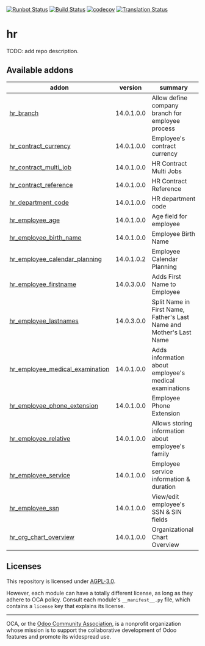 [![Runbot Status](https://runbot.odoo-community.org/runbot/badge/flat/116/14.0.svg)](https://runbot.odoo-community.org/runbot/repo/github-com-oca-hr-116)
[![Build Status](https://travis-ci.com/OCA/hr.svg?branch=14.0)](https://travis-ci.com/OCA/hr)
[![codecov](https://codecov.io/gh/OCA/hr/branch/14.0/graph/badge.svg)](https://codecov.io/gh/OCA/hr)
[![Translation Status](https://translation.odoo-community.org/widgets/hr-14-0/-/svg-badge.svg)](https://translation.odoo-community.org/engage/hr-14-0/?utm_source=widget)

<!-- /!\ do not modify above this line -->

# hr

TODO: add repo description.

<!-- /!\ do not modify below this line -->

<!-- prettier-ignore-start -->

[//]: # (addons)

Available addons
----------------
addon | version | summary
--- | --- | ---
[hr_branch](hr_branch/) | 14.0.1.0.0 | Allow define company branch for employee process
[hr_contract_currency](hr_contract_currency/) | 14.0.1.0.0 | Employee's contract currency
[hr_contract_multi_job](hr_contract_multi_job/) | 14.0.1.0.0 | HR Contract Multi Jobs
[hr_contract_reference](hr_contract_reference/) | 14.0.1.0.0 | HR Contract Reference
[hr_department_code](hr_department_code/) | 14.0.1.0.0 | HR department code
[hr_employee_age](hr_employee_age/) | 14.0.1.0.0 | Age field for employee
[hr_employee_birth_name](hr_employee_birth_name/) | 14.0.1.0.0 | Employee Birth Name
[hr_employee_calendar_planning](hr_employee_calendar_planning/) | 14.0.1.0.2 | Employee Calendar Planning
[hr_employee_firstname](hr_employee_firstname/) | 14.0.3.0.0 | Adds First Name to Employee
[hr_employee_lastnames](hr_employee_lastnames/) | 14.0.3.0.0 | Split Name in First Name, Father's Last Name and Mother's Last Name
[hr_employee_medical_examination](hr_employee_medical_examination/) | 14.0.1.0.0 | Adds information about employee's medical examinations
[hr_employee_phone_extension](hr_employee_phone_extension/) | 14.0.1.0.0 | Employee Phone Extension
[hr_employee_relative](hr_employee_relative/) | 14.0.1.0.0 | Allows storing information about employee's family
[hr_employee_service](hr_employee_service/) | 14.0.1.0.0 | Employee service information & duration
[hr_employee_ssn](hr_employee_ssn/) | 14.0.1.0.0 | View/edit employee's SSN & SIN fields
[hr_org_chart_overview](hr_org_chart_overview/) | 14.0.1.0.0 | Organizational Chart Overview

[//]: # (end addons)

<!-- prettier-ignore-end -->

## Licenses

This repository is licensed under [AGPL-3.0](LICENSE).

However, each module can have a totally different license, as long as they adhere to OCA
policy. Consult each module's `__manifest__.py` file, which contains a `license` key
that explains its license.

----

OCA, or the [Odoo Community Association](http://odoo-community.org/), is a nonprofit
organization whose mission is to support the collaborative development of Odoo features
and promote its widespread use.
